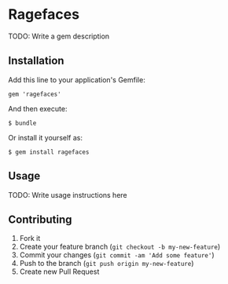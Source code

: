 # Ragefaces

TODO: Write a gem description

## Installation

Add this line to your application's Gemfile:

    gem 'ragefaces'

And then execute:

    $ bundle

Or install it yourself as:

    $ gem install ragefaces

## Usage

TODO: Write usage instructions here

## Contributing

1. Fork it
2. Create your feature branch (`git checkout -b my-new-feature`)
3. Commit your changes (`git commit -am 'Add some feature'`)
4. Push to the branch (`git push origin my-new-feature`)
5. Create new Pull Request
